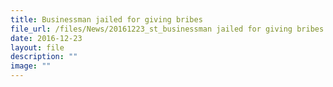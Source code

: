 ```yaml
---
title: Businessman jailed for giving bribes
file_url: /files/News/20161223_st_businessman jailed for giving bribes.pdf
date: 2016-12-23
layout: file
description: ""
image: ""
---
```

